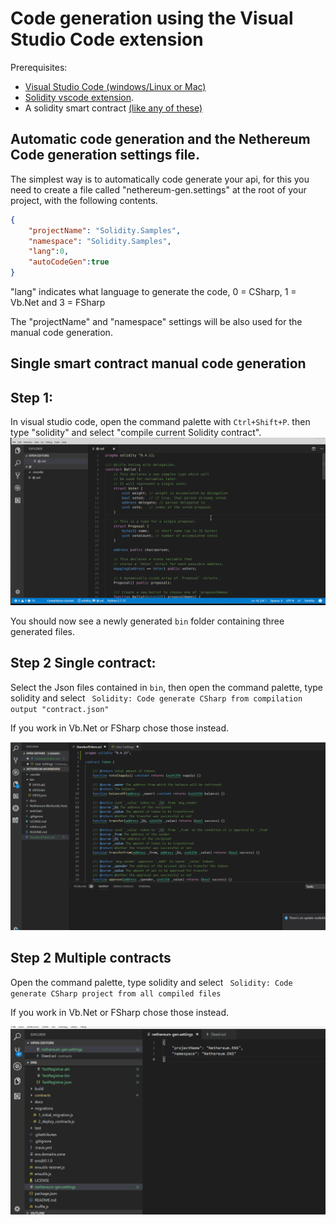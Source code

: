 # Code generation using the Visual Studio Code extension

Prerequisites: 

* [Visual Studio Code (windows/Linux or Mac)](https://code.visualstudio.com/) 
* [Solidity vscode extension](https://marketplace.visualstudio.com/items?itemName=JuanBlanco.solidity).
* A solidity smart contract [(like any of these)](http://solidity.readthedocs.io/en/develop/solidity-by-example.html)

## Automatic code generation and the Nethereum Code generation settings file.
The simplest way is to automatically code generate your api, for this you need to create a file called "nethereum-gen.settings" at the root of your project, with the following contents.

```json
{
    "projectName": "Solidity.Samples",
    "namespace": "Solidity.Samples",
    "lang":0,
    "autoCodeGen":true
}

```
"lang" indicates what language to generate the code, 0 = CSharp, 1 = Vb.Net and 3 = FSharp

The "projectName" and "namespace" settings will be also used for the manual code generation.

## Single smart contract manual code generation

## Step 1:

In visual studio code, open the command palette with ``` Ctrl+Shift+P ```. then type "solidity" and select "compile current Solidity contract".
![Convert Solidity code to Json](screenshots/how-to-use-console-generator1.gif)

You should now see a newly generated ``` bin ``` folder containing three generated files.

## Step 2 Single contract:

Select the Json files contained in ``` bin ```, then open the command palette, type solidity and select ``` Solidity: Code generate CSharp from compilation output "contract.json"```

If you work in Vb.Net or FSharp chose those instead.

![Convert Json file to CS](screenshots/code-generation-single-contract.gif)


## Step 2 Multiple contracts

Open the command palette, type solidity and select ``` Solidity: Code generate CSharp project from all compiled files```

If you work in Vb.Net or FSharp chose those instead.

![Convert Json file to CS](screenshots/code-generation-mutltiple.contracts.gif)
